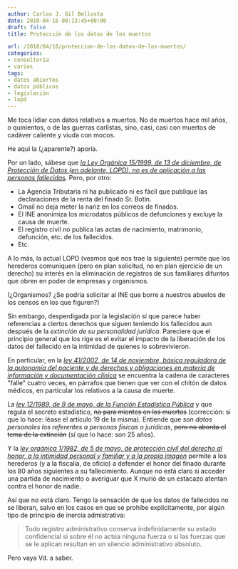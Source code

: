 ```yaml
---
author: Carlos J. Gil Bellosta
date: 2018-04-16 08:13:45+00:00
draft: false
title: Protección de los datos de los muertos

url: /2018/04/16/proteccion-de-los-datos-de-los-muertos/
categories:
- consultoría
- varios
tags:
- datos abiertos
- datos públicos
- legislación
- lopd
---
```


Me toca lidiar con datos relativos a muertos. No de muertos hace mil años, o quinientos, o de las guerras carlistas, sino, casi, casi con muertos de cadáver caliente y viuda con mocos.

He aquí la (¿aparente?) aporía.

Por un lado, sábese que [_la Ley Orgánica 15/1999, de 13 de diciembre, de Protección de Datos (en adelante, LOPD), no es de aplicación a las personas fallecidas_](http://www.ibidem.com/derecho-al-honor-proteccion-datos-personas-fallecidas/). Pero, por otro:

* La Agencia Tributaria ni ha publicado ni es fácil que publique las declaraciones de la renta del finado Sr. Botín.
* Gmail no deja meter la nariz en los correos de finados.
* El INE anonimiza los microdatos públicos de defunciones y excluye la causa de muerte.
* El registro civil no publica las actas de nacimiento, matrimonio, defunción, etc. de los fallecidos.
* Etc.

A lo más, la actual LOPD (veamos qué nos trae la siguiente) permite que los herederos comuniquen (pero en plan solicitud, no en plan ejercicio de un derecho) su interés en la eliminación de registros de sus familiares difuntos que obren en poder de empresas y organismos.

(¿Organismos? ¿Se podría solicitar al INE que borre a nuestros abuelos de los censos en los que figuren?)

Sin embargo, desperdigada por la legislación sí que parece haber referencias a ciertos derechos que siguen teniendo los fallecidos aun después de la _extinción de su personalidad jurídica_. Pareciere que el principio general que los rige es el evitar el impacto de la liberación de los datos del fallecido en la intimidad de quienes lo sobrevivieron.

En particular, en la [_ley 41/2002, de 14 de noviembre, básica reguladora de la autonomía del paciente y de derechos y obligaciones en materia de información y documentación clínica_](https://www.boe.es/buscar/doc.php?id=BOE-A-2002-22188) se encuentra la cadena de caracteres "falle" cuatro veces, en párrafos que tienen que ver con el chitón de datos médicos, en particular los relativos a la causa de muerte.

La [_ley 12/1989, de 9 de mayo, de la Función Estadística Pública_](https://www.boe.es/buscar/doc.php?id=BOE-A-1989-10767) y que regula el secreto estadístico, <del>no para mientes en los muertos</del> (corrección: sí que lo hace: léase el artículo 19 de la misma). Entiende que _son datos personales los referentes a personas físicas o jurídicas_, <del>pero no aborda el tema de la extinción</del> (sí que lo hace: son 25 años).

Y la [_ley orgánica 1/1982, de 5 de mayo, de protección civil del derecho al honor, a la intimidad personal y familiar y a la propia imagen_](https://www.boe.es/buscar/doc.php?id=BOE-A-1982-11196) permite a los herederos (y a la fiscalía, de oficio) a defender el honor del finado durante los 80 años siguientes a su fallecimiento. Aunque no está claro si acceder una partida de nacimiento o averiguar que X murió de un estacazo atentan contra el honor de nadie.

Así que no está claro. Tengo la sensación de que los datos de fallecidos no se liberan, salvo en los casos en que se prohíbe explícitamente, por algún tipo de principio de inercia admistrativa:

>Todo registro administrativo conserva indefinidamente su estado confidencial si sobre él no actúa ninguna fuerza o si las fuerzas que se le aplican resultan en un silencio administrativo absoluto.

Pero vaya Vd. a saber.